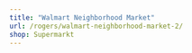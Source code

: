 ```yaml
---
title: "Walmart Neighborhood Market"
url: /rogers/walmart-neighborhood-market-2/
shop: Supermarkt
---
```

